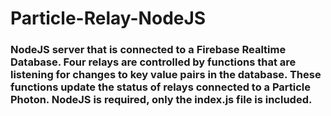 # Particle-Relay-NodeJS
### NodeJS server that is connected to a Firebase Realtime Database. Four relays are controlled by functions that are listening for changes to key value pairs in the database. These functions update the status of relays connected to a Particle Photon. NodeJS is required, only the index.js file is included.

